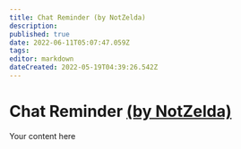 ```yaml
---
title: Chat Reminder (by NotZelda)
description: 
published: true
date: 2022-06-11T05:07:47.059Z
tags: 
editor: markdown
dateCreated: 2022-05-19T04:39:26.542Z
---
```


# Chat Reminder [(by NotZelda)](https://www.twitch.tv/notzelda)
Your content here